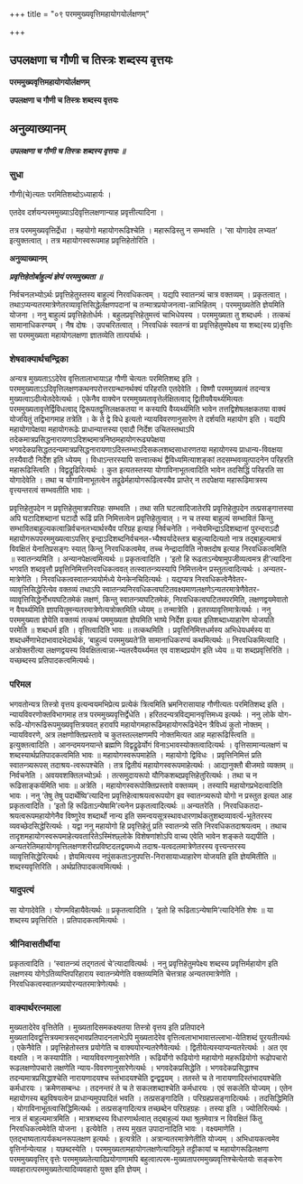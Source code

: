 +++
title = "०९ परममुख्यवृत्तिमहायोगयोर्लक्षणम्"

+++


## उपलक्षणा च गौणी च तिस्त्रः शब्दस्य वृत्तयः

**परममुख्यवृत्तिमहायोगयोर्लक्षणम्**

**उपलक्षणा च गौणी च तिस्त्रः शब्दस्य वृत्तयः**

## **अनुव्याख्यानम्**

***उपलक्षणा च गौणी च तिस्त्रः शब्दस्य वृत्तयः ॥***

### **सुधा**

गौणी(चे)त्यतः परमितिशब्दोऽध्याहार्यः ।

एतदेव दर्शयन्परममुख्याऽदिवृत्तिलक्षणान्याह प्रवृत्तीत्यादिना ।

तत्र परममुख्यवृत्तिर्द्रेधा । महयोगो महायोगरूढिश्चेति । महारूढिस्तु न सम्भवति । ‘सा योगादेव लभ्यत’ इत्युक्तत्वात् । तत्र महायोगस्वरूपमाह प्रवृत्तिहेतोरिति ।

**अनुव्याख्यानम्**

***प्रवृत्तिहेतोर्बाहुल्यं ज्ञेयं परममुख्यता ॥***

निर्वचनलभ्योऽर्थः प्रवृत्तिहेतुस्तस्य बाहुल्यं निरवधिकत्वम् । यद्यपि स्वातन्त्र्यं चात्र वक्तव्यम् । प्रकृतत्वात् । तथाऽप्यन्यतरमात्रेणेतरव्यावृत्तिसिद्धेर्लक्षणपदानां च तन्मात्रप्रयोजनत्वा-न्नाभिहितम् । परममुख्यतेति ज्ञेयमिति योजना । ननु बाहुल्यं प्रवृत्तिहेतोर्धर्मः । बहुलप्रवृत्तिहेतुमत्त्वं चाभिधेयस्य । परममुख्यता तु शब्दधर्मः । तत्कथं सामानाधिकरण्यम् । नैष दोषः । उपचरितत्वात् । निरवधिकं स्वतन्त्रं वा प्रवृत्तिहेतुमपेक्ष्य या शब्द(स्य प्र)वृत्तिः सा परममुख्यता महायोगलक्षणा ज्ञातव्येति तात्पर्यार्थः ।

### **शेषवाक्यार्थचन्द्रिका**

अन्यत्र मुख्यताऽऽदेरेव वृत्तितालाभायाऽह गौणी चेत्यतः परमितिशब्द इति । परममुख्यताऽऽदिवृत्तिलक्षणकथनपरोत्तरग्रन्थानर्थक्यं परिहरति एतदेवेति । विष्णौ परममुख्यत्वं तदन्यत्र मुख्यत्वाऽदीत्येतदेवेत्यर्थः । एकेनैव वाक्येन परममुख्यतावृत्तेर्लक्षितत्वाद् द्वितीयवैयर्थ्यमित्यतः परममुख्यतावृत्तेर्द्विविधत्वाद् द्विरूपतद्वृत्तिलक्षकतया न कस्यापि वैय्यर्थ्यमिति भावेन तत्तद्विशेषलक्षकतया वाक्यं योजयितुं तद्विभागमाह तत्रेति । के ते द्वे विधे इत्यतो न्यायविवरणानुसारेण ते दर्शयति महायोग इति । यद्यपि महायोगापेक्षया महायोगरूढेः प्राधान्यात्तस्या एवादौ निर्देश उचितस्तथाऽपि तदेकमात्रप्रसिद्धनारायणाऽदिशब्दमात्रनिष्ठमहायोगरूढ्यपेक्षया भगवदेकप्रसिद्धतदन्यमात्रप्रसिद्धनारायणाऽदिस्तम्भाऽदिसकलशब्दसाधारणतया महायोगस्य प्राधान्य-विवक्षया तस्यैवादौ निर्देश इति ध्येयम् । विधाऽन्तरस्यापि सत्त्वात्कथं द्वैविध्यमित्याशङ्कां तदसम्भवव्युत्पादनेन परिहरति महारूढिस्त्विति । विद्वद्रूढिरित्यर्थः । कुत इत्यतस्तस्या योगाविनाभूतत्वादिति भावेन तदसिद्धिं परिहरति सा योगादेवेति । तथा च योगाविनाभूतत्वेन तद्रूढेर्महायोगरूढित्वस्यैव प्राप्तेर् न तदपेक्षया महारूढिमात्रस्य वृत्त्यन्तरत्वं सम्भवतीति भावः ।

प्रवृत्तिहेतुपदेन न प्रवृत्तिहेतुमात्रपरिग्रहः सम्भवति । तथा सति घटत्वादिजातेरपि प्रवृत्तिहेतुपदेन तत्प्रसङ्गात्तस्या अपि घटादिशब्दानां घटादौ रूढिं प्रति निमित्तत्वेन प्रवृत्तिहेतुत्वात् । न च तस्या बाहुल्यं सम्भावितं किन्तु सम्भावितबाहुल्यकत्वान्निर्वचनलभ्यार्थस्यैव परिग्रह इत्याह निर्वचनेति । नन्वेवमिन्द्राऽदिशब्दानां पुरन्दराऽदौ महायोगरूपपरममुख्यत्वाऽपत्तिर् इन्द्राऽदिशब्दनिर्वचनल-भ्यैश्वर्यादेस्तत्र बाहुल्यादित्यतो नात्र तद्बाहुल्यमात्रं विवक्षितं येनातिप्रसङ्गः स्यात् किन्तु निरवधिकत्वमेव, तच्च नेन्द्रादाविति नोक्तदोष इत्याह निरवधिकत्वमिति ॥ स्वातन्त्र्यमिति । अन्यानपेक्षत्वमित्यर्थः ॥ प्रकृतत्वादिति । ‘इतो हि रूढताऽन्येषामुपजीव्यत्वमत्र ही’त्यादिना भगवति शब्दवृत्तौ प्रवृत्तिनिमित्तनिरवधिकत्ववत् तत्स्वातन्त्र्यस्यापि निमित्तत्वेन प्रस्तुतत्वादित्यर्थः । अन्यतर-मात्रेणेति । निरवधिकत्वस्वातन्त्र्ययोर्मध्ये येनकेनचिदित्यर्थः । यद्यप्यत्र निरवधिकत्वेनैवेतर-व्यावृत्तिसिद्धेरित्येव वक्तव्यं तथाऽपि स्वातन्त्र्यनिरवधिकत्वघटितवक्ष्यमाणलक्षणेऽन्यतरमात्रेणैवेतर-व्यावृत्तिसिद्धेर्नोभयघटितमेकं लक्षणं, किन्तु स्वातन्त्र्यघटितमेकं, निरवधिकत्वघटितमपरमिति, लक्षणद्वयमेवातो न वैयर्थ्यमिति ज्ञापयितुमन्यतरमात्रेणेत्यत्रोक्तमिति ध्येयम् ॥ तन्मात्रेति । इतरव्यावृत्तिमात्रेत्यर्थः । ननु परममुख्यता ज्ञेयेति वक्तव्यं तत्कथं पममुख्यता ज्ञेयमिति भाष्ये निर्देश इत्यत इतिशब्दाध्याहारेण योजयति परमेति ॥ शब्दधर्म इति । वृत्तित्वादिति भावः ॥ तत्कथमिति । प्रवृत्तिनिमित्तधर्मस्य अभिधेयधर्मस्य वा शब्दधर्मेणाभेदाभावादभेदार्थकं, ‘बाहुल्यं परममुख्यते’ति सामानाधिकरण्यं कथमित्यर्थः ॥ निरवधिकमित्यादि । अत्रोक्तरीत्या लक्षणद्वयस्य विवक्षितत्वान्ना-न्यतरवैयर्थ्यमत एव वाशब्दप्रयोग इति ध्येय ॥ या शब्दप्रवृत्तिरिति । यच्छब्दस्य प्रतिपादकत्वमित्यर्थः।

### **परिमल**

भगवतोन्यत्र तिस्त्रो वृत्तय इत्यन्वयमभिप्रेत्य प्रत्येकं त्रित्वमिति भ्रमनिरासायाह गौणीत्यतः परमितिशब्द इति । न्यायविवरणोक्तविभागमाह तत्र परममुख्यवृत्तिर्द्वेधेति । हरितदन्यत्रविद्यमानवृत्तिमध्य इत्यर्थः । ननु लोके योग-रूढि-योगरूढिरूपमुख्यवृत्तित्रयवत् हरावपि महायोगमहारूढिमहायोगरूढिभेदेन त्रैविध्यं कुतो नोक्तम् । न्यायविवरणे, अत्र लक्षणोक्तिप्रस्तावे च कुतस्तल्लक्षणमपि नोक्तमित्यत आह महारूढिस्त्विति ॥ इत्युक्तत्वादिति । आनन्दमयनयान्ते ब्रह्मणि विद्वद्रूढेर्योगं विनाऽभावस्योक्तत्वादित्यर्थः । वृत्तिसामान्यलक्षणं च शब्दस्यार्थप्रतिपादकत्वमिति भावः ॥ महायोगस्वरूपमाहेति । महायोगो द्विविधः । प्रवृत्तिनिमित्तं प्रति स्वातन्त्र्यरूपस् तदाश्रय-त्वरूपश्चेति । तत्र द्वितीयं महायोगस्वरूपमाहेत्यर्थः । आद्यानुक्तौ बीजमग्रे व्यक्तम् ॥ निर्वचनेति । अवयवशक्तिलभ्योऽर्थः । तत्समुदायरूपो यौगिकशब्दप्रवृत्तिहेतुरित्यर्थः । तथा च न रूढिसाङ्कर्यमिति भावः ॥ अत्रेति । महायोगस्वरूपोक्तिप्रस्तावे वक्तव्यम् । तस्यापि महायोगप्रभेदत्वादिति भावः । ननु ‘तेषु तेषु पदार्थेष्वि’त्यादिना प्रवृत्तिहेत्वाश्रयत्वरूपयोग इव स्वातन्त्र्यरूपो योगो न प्रस्तुत इत्यत आह प्रकृतत्वादिति । ‘इतो हि रूढिताऽन्येषामि’त्यनेन प्रकृतत्वादित्यर्थः ॥ अन्यतरेति । निरवधिकतदा-श्रयत्वरूपमहायोगेनैव विष्णुरेव शब्दार्थो नान्य इति समन्वयसूत्रस्थावधारणार्थकतुशब्दव्यावर्त्य-भूतेतरस्य व्यवच्छेदसिद्धेरित्यर्थः । यद्वा ननु महायोगो हि प्रवृत्तिहेतुं प्रति स्वातन्त्र्ये सति निरवधिकतदाश्रयत्वम् । तथाच तादृशमहायोगस्वरूपमाहेत्यवतारितेऽस्मिंश्छ्लोके विशेषणांशोऽपि वाच्य एवेति भावेन शङ्कते यद्यपीति । अन्यतरेतिमहायोगवृत्तिलक्षणशरीरप्रविष्टदलद्वयमध्ये तदाश्र-यत्वदलमात्रेणेतरस्य वृत्त्यन्तरस्य व्यावृत्तिसिद्धेरित्यर्थः । ज्ञेयमित्यस्य नपुंसकताऽनुपपत्ति-निरासायाध्याहारेण योजयति इति ज्ञेयमितीति ॥ शब्दस्यवृत्तिरिति । अर्थप्रतिपादकत्वमित्यर्थः ।

### **यादुपत्यं**

सा योगादेवेति । योगमविहायैवेत्यर्थः ॥ प्रकृतत्वादिति । ‘इतो हि रूढिताऽन्येषामि’त्यादिनेति शेषः ॥ या शब्दस्य प्रवृत्तिरिति । प्रतिपादकत्वमित्यर्थः ।

### **श्रीनिवासतीर्थीया**

प्रकृतत्वादिति । ‘स्वातन्त्र्यं तद्गतत्वं चे’त्यादावित्यर्थः । ननु प्रवृत्तिहेतुमपेक्ष्य शब्दस्य प्रवृत्तिर्महायोग इति लक्षणस्य योगेऽतिव्यप्तिपरिहाराय स्वातन्त्र्येणेति वक्तव्यमिति चेत्तत्राह अन्यतरमात्रेणेति । निरवधिकत्वस्वातन्त्र्ययोरन्यतरमात्रेणेत्यर्थः ।

### **वाक्यार्थरत्नमाला**

मुख्यतादेरेव वृत्तितेति । मुख्यतादिसमकक्ष्यतया तिस्त्रो वृत्तय इति प्रतिपादने मुख्यतादिवद्वृत्तित्रयमात्रसद्भावप्रतिपादनलाभेऽपि मुख्यतादेरेव वृत्तित्वलाभाभावात्तल्लाभा-येतिशब्दं पूरयतीत्यर्थः । एकेनैवेति । प्रवृत्तिहेतोस्तत्र प्रयोगेति च वाक्ययोरन्यतरेणैवेत्यर्थः । द्वितीयेत्यस्याप्यन्यतरेत्यर्थः । अत एव वक्ष्यति । न कस्यापीति । न्यायविवरणानुसारेणेति । रूढिर्योगो रूढियोगो महायोगो महरूढियोगो रूढोपचारो रूढलक्षणोपचारो लक्षणेति न्याय-विवरणानुसारेणेत्यर्थः । भगवदेकप्रसिद्धेति । भगवदेकप्रसिद्धाश्च तदन्यमात्रप्रसिद्धाश्चेति नारायणादयश्च स्तंभादयश्चेति द्वन्द्वद्वयम् । ततस्ते च ते नारायणादिस्तंभादयश्चेति कर्मधारयः । क्रमेणसम्बन्धः । तदनन्तरं ते च ते सकलशब्दाश्चेति कर्मधारयः । एवं सकलेति योज्यम् । एतेन महायोगस्य बहुविषयत्वेन प्राधान्यमुपपादितं भवति । तत्प्रसङ्गादिति । परिग्रहप्रसङ्गादित्यर्थः । तदसिद्धिमिति । योगाविनाभूतत्वासिद्धिमित्यर्थः । तत्प्रसङ्गादित्यत्र तच्छब्देन परिग्रहग्रहः । तस्या इति । ज्योतिरित्यर्थः । नात्र तं बाहुल्यमात्रमिति । मात्रशब्दस्य विधारणार्थत्वात् तद्बाहुल्यं यथा श्रुतमेवात्र न विवक्षितं किंतु निरवधिकत्वमेवेति योजना । इत्येवेति । तस्य मुखत उपादानादिति भावः । वक्ष्यमाणेति । एतद्भाष्यतात्पर्यकथनरूपलक्षण इत्यर्थः । इत्यत्रेति । अत्रान्यतरमात्रेणेतीति योज्यम् । अभिधायकत्वमेव वृत्तिर्नान्येत्याह । यछब्दस्येति । परममुख्यतामहायोगलक्षणेत्यादिमूले तट्टीकायां च महायोगरूढिलक्षणा परममुख्यवृत्तिर् वृत्तेः परममुख्यतेत्यादिप्रयोगाणामपि बहुत्वात्परम-मुख्यतापरममुख्यवृत्तिश्चेत्येतयोः सङ्करेण व्यवहारात्परममुख्यतेत्यादिव्यवहारो युक्त इति ज्ञेयम् ।

